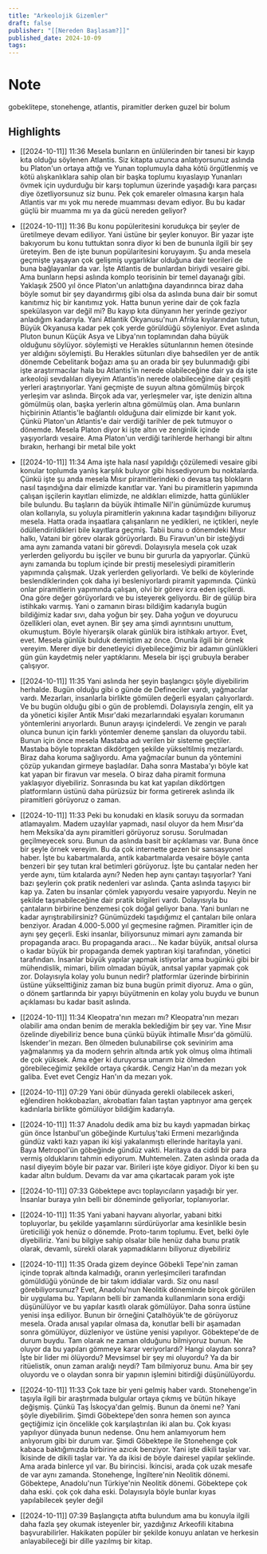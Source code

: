 ```yaml
---
title: "Arkeolojik Gizemler"
draft: false
publisher: "[[Nereden Başlasam?]]"
published_date: 2024-10-09
tags:
---
```

# Note
 gobeklitepe, stonehenge, atlantis, piramitler derken guzel bir bolum


## Highlights
* [[2024-10-11]] 11:36  Mesela bunların en ünlülerinden bir tanesi bir kayıp kıta olduğu söylenen Atlantis. Siz kitapta uzunca anlatıyorsunuz aslında bu Platon'un ortaya attığı ve Yunan toplumuyla daha kötü örgütlenmiş ve kötü alışkanlıklara sahip olan bir başka toplumu kıyaslayıp Yunanları övmek için uydurduğu bir karşı toplumun üzerinde yaşadığı kara parçası diye özetliyorsunuz siz bunu. Pek çok emareler olmasına karşın hala Atlantis var mı yok mu nerede muamması devam ediyor. Bu bu kadar güçlü bir muamma mı ya da gücü nereden geliyor?

* [[2024-10-11]] 11:36  Bu konu popüleritesini korudukça bir şeyler de üretilmeye devam ediliyor. Yani üstüne bir şeyler konuyor. Bir yazar işte bakıyorum bu konu tuttuktan sonra diyor ki ben de bununla ilgili bir şey üreteyim. Ben de işte bunun popülaritesini koruyayım. Şu anda mesela geçmişte yaşayan çok gelişmiş uygarlıklar olduğuna dair teorileri de buna bağlayanlar da var. İşte Atlantis de bunlardan biriydi vesaire gibi. Ama bunların hepsi aslında komplo teorisinin bir temel dayanağı gibi. Yaklaşık 2500 yıl önce Platon'un anlattığına dayandırınca biraz daha böyle somut bir şey dayandırmış gibi olsa da aslında buna dair bir somut kanıtımız hiç bir kanıtımız yok. Hatta bunun yerine dair de çok fazla spekülasyon var değil mi? Bu kayıp kıta dünyanın her yerinde geziyor anladığım kadarıyla. Yani Atlantik Okyanusu'nun Afrika kıyılarından tutun, Büyük Okyanusa kadar pek çok yerde görüldüğü söyleniyor. Evet aslında Pluton bunun Küçük Asya ve Libya'nın toplamından daha büyük olduğunu söylüyor. söylemişti ve Herakles sütunlarının hemen ötesinde yer aldığını söylemişti. Bu Herakles sütunları diye bahsedilen yer de antik dönemde Cebelitarık boğazı ama şu an orada bir şey bulunmadığı gibi işte araştırmacılar hala bu Atlantis'in nerede olabileceğine dair ya da işte arkeoloji sevdalıları diyeyim Atlantis'in nerede olabileceğine dair çeşitli yerleri araştırıyorlar. Yani geçmişte de suyun altına gömülmüş birçok yerleşim var aslında. Birçok ada var, yerleşmeler var, işte denizin altına gömülmüş olan, başka yerlerin altına gömülmüş olan. Ama bunların hiçbirinin Atlantis'le bağlantılı olduğuna dair elimizde bir kanıt yok. Çünkü Platon'un Atlantis'e dair verdiği tarihler de pek tutmuyor o dönemde. Mesela Platon diyor ki işte altın ve zenginlik içinde yaşıyorlardı vesaire. Ama Platon'un verdiği tarihlerde herhangi bir altını bırakın, herhangi bir metal bile yokt

* [[2024-10-11]] 11:34  Ama işte hala nasıl yapıldığı çözülemedi vesaire gibi konular toplumda yanlış karşılık buluyor gibi hissediyorum bu noktalarda. Çünkü işte şu anda mesela Mısır piramitlerindeki o devasa taş blokların nasıl taşındığına dair elimizde kanıtlar var. Yani bu piramitlerin yapımında çalışan işçilerin kayıtları elimizde, ne aldıkları elimizde, hatta günlükler bile bulundu. Bu taşların da büyük ihtimalle Nil'in günümüzde kurumuş olan kollarıyla, su yoluyla piramitlerin yakınına kadar taşındığını biliyoruz mesela. Hatta orada inşaatlara çalışanların ne yedikleri, ne içtikleri, neyle ödüllendirildikleri bile kayıtlara geçmiş. Tabii bunu o dönemdeki Mısır halkı, Vatani bir görev olarak görüyorlardı. Bu Firavun'un bir isteğiydi ama aynı zamanda vatani bir görevdi. Dolayısıyla mesela çok uzak yerlerden geliyordu bu işçiler ve bunu bir gururla da yapıyorlar. Çünkü aynı zamanda bu toplum içinde bir prestij meselesiydi piramitlerin yapımında çalışmak. Uzak yerlerden geliyorlardı. Ve belki de köylerinde beslendiklerinden çok daha iyi besleniyorlardı piramit yapımında. Çünkü onlar piramitlerin yapımında çalışan, olvi bir görev icra eden işçilerdi. Ona göre değer görüyorlardı ve bu isteyerek geliyordu. Bir de gülüp bira istihkakı varmış. Yani o zamanın birası bildiğim kadarıyla bugün bildiğimiz kadar sıvı, daha yoğun bir şey. Daha yoğun ve doyurucu özellikleri olan, evet aynen. Bir şey ama şimdi ayrıntısını unuttum, okumuştum. Böyle hiyerarşik olarak günlük bira istihkakı artıyor. Evet, evet. Mesela günlük bulduk demiştim az önce. Onunla ilgili bir örnek vereyim. Merer diye bir denetleyici diyebileceğimiz bir adamın günlükleri gün gün kaydetmiş neler yaptıklarını. Mesela bir işçi grubuyla beraber çalışıyor.

* [[2024-10-11]] 11:35  Yani aslında her şeyin başlangıcı şöyle diyebilirim herhalde. Bugün olduğu gibi o günde de Defineciler vardı, yağmacılar vardı. Mezarları, insanlarla birlikte gömülen değerli eşyaları çalıyorlardı. Ve bu bugün olduğu gibi o gün de problemdi. Dolayısıyla zengin, elit ya da yönetici kişiler Antik Mısır'daki mezarlarındaki eşyaları korumanın yöntemlerini arıyorlardı. Bunun arayışı içindelerdi. Ve zengin ve paralı olunca bunun için farklı yöntemler deneme şansları da oluyordu tabii. Bunun için önce mesela Mastaba adı verilen bir sisteme geçtiler. Mastaba böyle topraktan dikdörtgen şekilde yükseltilmiş mezarlardı. Biraz daha koruma sağlıyordu. Ama yağmacılar bunun da yöntemini çözüp yukarıdan girmeye başladılar. Daha sonra Mastaba'yı böyle kat kat yapan bir firavun var mesela. O biraz daha piramit formuna yaklaşıyor diyebiliriz. Sonrasında bu kat kat yapılan dikdörtgen platformların üstünü daha pürüzsüz bir forma getirerek aslında ilk piramitleri görüyoruz o zaman.

* [[2024-10-11]] 11:33  Peki bu konudaki en klasik soruyu da sormadan atlamayalım. Madem uzaylılar yapmadı, nasıl oluyor da hem Mısır'da hem Meksika'da aynı piramitleri görüyoruz sorusu. Sorulmadan geçilmeyecek soru. Bunun da aslında basit bir açıklaması var. Buna önce bir şeyle örnek vereyim. Bu da çok internette gezen bir sansasyonel haber. İşte bu kabartmalarda, antik kabartmalarda vesaire böyle çanta benzeri bir şey tutan kral betimleri görüyoruz. İşte bu çantalar neden her yerde aynı, tüm kıtalarda aynı? Neden hep aynı çantayı taşıyorlar? Yani bazı şeylerin çok pratik nedenleri var aslında. Çanta aslında taşıyıcı bir kap ya. Zaten bu insanlar çömlek yapıyordu vesaire yapıyordu. Neyin ne şekilde taşınabileceğine dair pratik bilgileri vardı. Dolayısıyla bu çantaların birbirine benzemesi çok doğal geliyor bana. Yani bunları ne kadar ayrıştırabilirsiniz? Günümüzdeki taşıdığımız el çantaları bile onlara benziyor. Aradan 4.000-5.000 yıl geçmesine rağmen. Piramitler için de aynı şey geçerli. Eski insanlar, biliyorsunuz mimari aynı zamanda bir propaganda aracı. Bu propaganda aracı... Ne kadar büyük, anıtsal olursa o kadar büyük bir propaganda demek yaptıran kişi tarafından, yönetici tarafından. İnsanlar büyük yapılar yapmak istiyorlar ama bugünkü gibi bir mühendislik, mimari, bilim olmadan büyük, anıtsal yapılar yapmak çok zor. Dolayısıyla kolay yolu bunun nedir? platformlar üzerinde birbirinin üstüne yükselttiğiniz zaman biz buna bugün primit diyoruz. Ama o gün, o dönem şartlarında bir yapıyı büyütmenin en kolay yolu buydu ve bunun açıklaması bu kadar basit aslında.

* [[2024-10-11]] 11:34  Kleopatra'nın mezarı mı? Kleopatra'nın mezarı olabilir ama ondan benim de merakla beklediğim bir şey var. Yine Mısır özelinde diyebiliriz bence buna çünkü büyük ihtimalle Mısır'da gömülü. İskender'in mezarı. Ben ölmeden bulunabilirse çok sevinirim ama yağmalanmış ya da modern şehrin altında artık yok olmuş olma ihtimali de çok yüksek. Ama eğer ki duruyorsa umarım biz ölmeden görebileceğimiz şekilde ortaya çıkardık. Cengiz Han'ın da mezarı yok galiba. Evet evet Cengiz Han'ın da mezarı yok.

* [[2024-10-11]] 07:29  Yani öbür dünyada gerekli olabilecek askeri, eğlendiren hokkobazları, akrobatları falan taştan yaptırıyor ama gerçek kadınlarla birlikte gömülüyor bildiğim kadarıyla.

* [[2024-10-11]] 11:37  Anadolu dedik ama biz bu kaydı yapmadan birkaç gün önce İstanbul'un göbeğinde Kurtuluş'taki Ermeni mezarlığında gündüz vakti kazı yapan iki kişi yakalanmıştı ellerinde haritayla yani. Baya Metropol'ün göbeğinde gündüz vakti. Haritaya da ciddi bir para vermiş olduklarını tahmin ediyorum. Muhtemelen. Zaten aslında orada da nasıl diyeyim böyle bir pazar var. Birileri işte köye gidiyor. Diyor ki ben şu kadar altın buldum. Devamı da var ama çıkartacak param yok işte

* [[2024-10-11]] 07:33  Göbektepe avcı toplayıcıların yaşadığı bir yer. İnsanlar buraya yılın belli bir döneminde geliyorlar, toplanıyorlar.

* [[2024-10-11]] 11:35  Yani yabani hayvanı alıyorlar, yabani bitki topluyorlar, bu şekilde yaşamlarını sürdürüyorlar ama kesinlikle besin üreticiliği yok henüz o dönemde. Proto-tarım toplumu. Evet, belki öyle diyebiliriz. Yani bu bilgiye sahip olsalar bile henüz daha bunu pratik olarak, devamlı, sürekli olarak yapmadıklarını biliyoruz diyebiliriz

* [[2024-10-11]] 11:35  Orada gizem deyince Göbekli Tepe'nin zaman içinde toprak altında kalmadığı, oranın yerleşimcileri tarafından gömüldüğü yönünde de bir takım iddialar vardı. Siz onu nasıl görebiliyorsunuz? Evet, Anadolu'nun Neolitik döneminde birçok görülen bir uygulama bu. Yapıların belli bir zamanda kullanımların sona erdiği düşünülüyor ve bu yapılar kasıtlı olarak gömülüyor. Daha sonra üstüne yenisi inşa ediliyor. Bunun bir örneğini Çatalhöyük'te de görüyoruz mesela. Orada anısal yapılar olmasa da, konutlar belli bir aşamadan sonra gömülüyor, düzleniyor ve üstüne yenisi yapılıyor. Göbektepe'de de durum buydu. Tam olarak ne zaman olduğunu bilmiyoruz bunun. Ne oluyor da bu yapıları gömmeye karar veriyorlardı? Hangi olaydan sonra? İşte bir lider mi ölüyordu? Mevsimsel bir şey mi oluyordu? Ya da bir ritüelistik, onun zaman aralığı neydi? Tam bilmiyoruz bunu. Ama bir şey oluyordu ve o olaydan sonra bir yapının işlemini bitirdiği düşünülüyordu.

* [[2024-10-11]] 11:33  Çok taze bir yeni gelmiş haber vardı. Stonehenge'in taşıyla ilgili bir araştırmada bulgular ortaya çıkmış ve bütün hikaye değişmiş. Çünkü Taş İskoçya'dan gelmiş. Bunun da önemi ne? Yani şöyle diyebilirim. Şimdi Göbektepe'den sonra hemen son ayınca geçtiğimiz için öncelikle çok karşılaştırılan iki alan bu. Çok kıyası yapılıyor dünyada bunun nedense. Onu hem anlamıyorum hem anlıyorum gibi bir durum var. Şimdi Göbektepe ile Stonehenge çok kabaca baktığımızda birbirine azıcık benziyor. Yani işte dikili taşlar var. İkisinde de dikili taşlar var. Ya da ikisi de böyle dairesel yapılar şeklinde. Ama arada binlerce yıl var. Bu birincisi. İkincisi, arada çok uzak mesafe de var aynı zamanda. Stonehenge, İngiltere'nin Neolitik dönemi. Göbektepe, Anadolu'nun Türkiye'nin Neolitik dönemi. Göbektepe çok daha eski. çok çok daha eski. Dolayısıyla böyle bunlar kıyas yapılabilecek şeyler değil

* [[2024-10-11]] 07:39  Başlangıçta atıfta bulundum ama bu konuyla ilgili daha fazla şey okumak isteyenler bir, yazdığınız Arkeofili kitabına başvurabilirler. Hakikaten popüler bir şekilde konuyu anlatan ve herkesin anlayabileceği bir dille yazılmış bir kitap.

